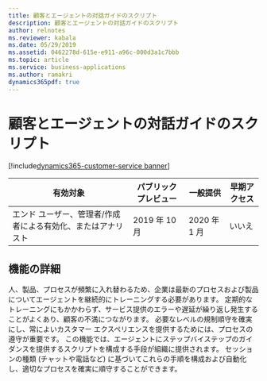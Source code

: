 ```yaml
---
title: 顧客とエージェントの対話ガイドのスクリプト
description: 顧客とエージェントの対話ガイドのスクリプト
author: relnotes
ms.reviewer: kabala
ms.date: 05/29/2019
ms.assetid: 0462278d-615e-e911-a96c-000d3a1c7bbb
ms.topic: article
ms.service: business-applications
ms.author: ramakri
dynamics365pdf: true
---
```

# <a name="guide-customer-interactions-with-agent-scripts"></a>顧客とエージェントの対話ガイドのスクリプト
[!include[dynamics365-customer-service banner](../includes/dynamics365-customer-service.md)]

| 有効対象    |  パブリック プレビュー | 一般提供 | 早期アクセス |
| ---------- | ---------- |---------- |---------- |
|エンド ユーザー、管理者/作成者による有効化、またはアナリスト| 2019 年 10 月| 2020 年 1 月|いいえ |






## <a name="feature-details"></a>機能の詳細
<!--feature detail start -->
人、製品、プロセスが頻繁に入れ替わるため、企業は最新のプロセスおよび製品についてエージェントを継続的にトレーニングする必要があります。 定期的なトレーニングにもかかわらず、サービス提供のエラーや遅延が繰り返し発生することがよくあり、顧客の不満につながります。 必要なレベルの規制順守を確実にし、常によいカスタマー エクスペリエンスを提供するためには、プロセスの遵守が重要です。 この機能では、エージェントにステップバイステップのガイダンスを提供するスクリプトを構成する手段が組織に提供されます。 セッションの種類 (チャットや電話など) に基づいてこれらの手順を構成および自動化し、適切なプロセスを確実に順守することができます。
<!--feature detail end -->










